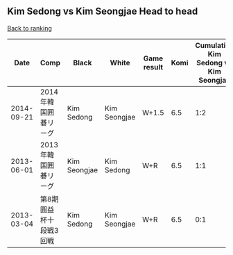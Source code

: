 ## Kim Sedong vs Kim Seongjae Head to head

[Back to ranking](../../index.md)




| **Date** | **Comp** | **Black** | **White** | **Game result** | **Komi** | **Cumulative Kim Sedong vs Kim Seongjae** | **Kim Sedong streak** | **Kim Seongjae streak** | 
| --- | --- | --- | --- | --- | --- | --- | --- | --- |
| 2014-09-21 | 2014年韓国囲碁リーグ | Kim Sedong | Kim Seongjae | W+1.5 | 6.5 | 1:2 | 0 | 1 | 
| 2013-06-01 | 2013年韓国囲碁リーグ | Kim Seongjae | Kim Sedong | W+R | 6.5 | 1:1 | 1 | 0 | 
| 2013-03-04 | 第8期圓益杯十段戦3回戦 | Kim Sedong | Kim Seongjae | W+R | 6.5 | 0:1 | 0 | 1 |




